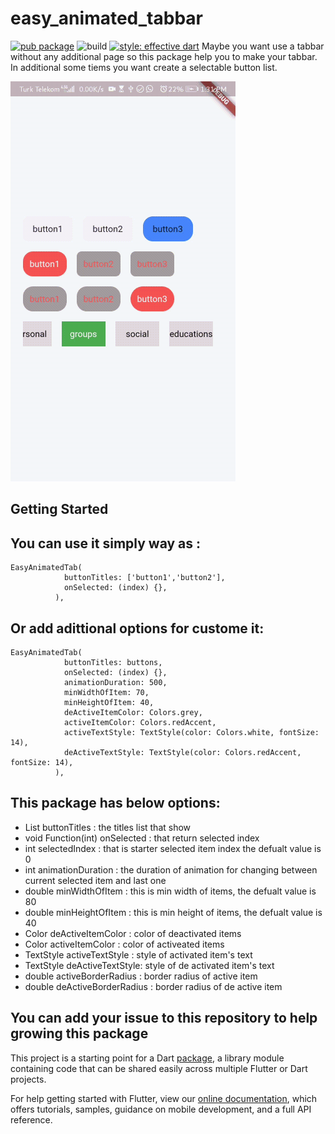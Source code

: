 # easy_animated_tabbar
[![pub package](https://img.shields.io/pub/v/rounded_loading_button.svg)](https://pub.dev/packages/easy_animated_tabbar)
![build](https://github.com/alirezat66/easyAnimatedTabBar/workflows/build/badge.svg)
[![style: effective dart](https://img.shields.io/badge/style-effective_dart-40c4ff.svg)](https://pub.dev/packages/effective_dart)
Maybe you want use a tabbar without any additional page so this package help you to make your tabbar.
In additional some tiems you want create a selectable button list.

![](screenshots/easyanimatedtab.gif)

## Getting Started
## You can use it simply way as : 
```
EasyAnimatedTab(
            buttonTitles: ['button1','button2'],
            onSelected: (index) {},
          ),
```
## Or add adittional options for custome it:
```
EasyAnimatedTab(
            buttonTitles: buttons,
            onSelected: (index) {},
            animationDuration: 500,
            minWidthOfItem: 70,
            minHeightOfItem: 40,
            deActiveItemColor: Colors.grey,
            activeItemColor: Colors.redAccent,
            activeTextStyle: TextStyle(color: Colors.white, fontSize: 14),
            deActiveTextStyle: TextStyle(color: Colors.redAccent, fontSize: 14),
          ),
```
## This package has below options:
* List<String> buttonTitles : the titles list that show
* void Function(int) onSelected : that return selected index
* int selectedIndex : that is starter selected item index the defualt value is 0
* int animationDuration : the duration of animation for changing between current selected item and last one
* double minWidthOfItem : this is min width of items, the defualt value is 80
* double minHeightOfItem : this is min height of items, the defualt value is 40
* Color deActiveItemColor : color of deactivated items
* Color activeItemColor : color of activeated items
* TextStyle activeTextStyle : style of activated item's text
* TextStyle deActiveTextStyle: style of de activated item's text
* double activeBorderRadius : border radius of active item
* double deActiveBorderRadius : border radius of de active item
## You can add your issue to this repository to help growing this package  
This project is a starting point for a Dart
[package](https://flutter.dev/developing-packages/),
a library module containing code that can be shared easily across
multiple Flutter or Dart projects.

For help getting started with Flutter, view our 
[online documentation](https://flutter.dev/docs), which offers tutorials, 
samples, guidance on mobile development, and a full API reference.
